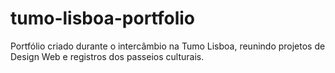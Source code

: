 # tumo-lisboa-portfolio
Portfólio criado durante o intercâmbio na Tumo Lisboa, reunindo projetos de Design Web e registros dos passeios culturais.
